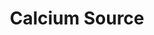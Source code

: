 ---
ee_id: '4230'
site: '1'
type: '2'
url: 2014-035-calcium-source
title: Calcium Source
year: '2014'
display_year: '2014'
medium: Foam pool noodles, Fiber One 36 packs, Apple iPhone 5 case, Apple iPhone 5
  band, tailored Aeropostale sweatpant leg
dims: 140 cm x variable width x variable depth
pitch:
ps:
live_url:
related:
youtube:
related_code:
imgs: calcium-source-2014-035-full-Heart-01-database-SM.jpg
subheading:
download:
add_credit:
add_credits:
commission:
layout: things-i-made
---